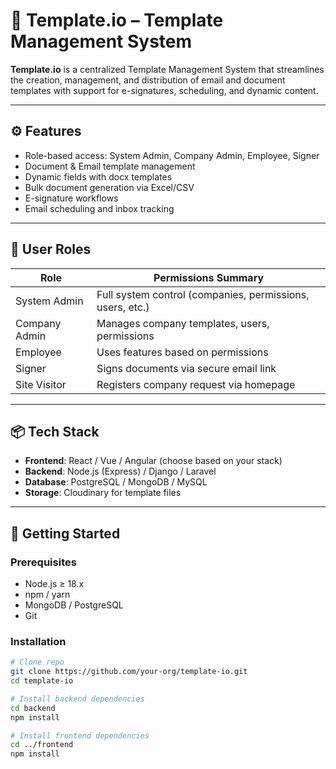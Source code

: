 # 🧾 Template.io – Template Management System

**Template.io** is a centralized Template Management System that streamlines the creation, management, and distribution of email and document templates with support for e-signatures, scheduling, and dynamic content.

---

## ⚙️ Features

- Role-based access: System Admin, Company Admin, Employee, Signer
- Document & Email template management
- Dynamic fields with docx templates
- Bulk document generation via Excel/CSV
- E-signature workflows
- Email scheduling and inbox tracking

---

## 👤 User Roles

| Role          | Permissions Summary                                       |
| ------------- | --------------------------------------------------------- |
| System Admin  | Full system control (companies, permissions, users, etc.) |
| Company Admin | Manages company templates, users, permissions             |
| Employee      | Uses features based on permissions                        |
| Signer        | Signs documents via secure email link                     |
| Site Visitor  | Registers company request via homepage                    |

---

## 📦 Tech Stack

- **Frontend**: React / Vue / Angular (choose based on your stack)
- **Backend**: Node.js (Express) / Django / Laravel
- **Database**: PostgreSQL / MongoDB / MySQL
- **Storage**: Cloudinary for template files

---

## 🚀 Getting Started

### Prerequisites

- Node.js ≥ 18.x
- npm / yarn
- MongoDB / PostgreSQL
- Git

### Installation

```bash
# Clone repo
git clone https://github.com/your-org/template-io.git
cd template-io

# Install backend dependencies
cd backend
npm install

# Install frontend dependencies
cd ../frontend
npm install
```
